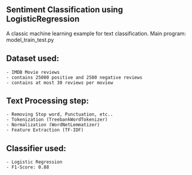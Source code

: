 Sentiment Classification using LogisticRegression
-------------------------------------------------

A classic machine learning example for text classification.
Main program: model_train_test.py

Dataset used:
-------------
	- IMDB Movie reviews
	- contains 25000 positive and 2500 negative reviews
	- contains at most 30 reviews per moview

Text Processing step:
--------------------
	- Removing Stop word, Punctuation, etc..
	- Tokenization (TreebankWordTokenizer)
	- Normalization (WordNetLemmatizer)
	- Feature Extraction (TF-IDF)

Classifier used:
----------------
	- Logistic Regression
    - F1-Score: 0.88
    
